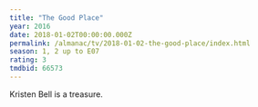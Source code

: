 ```yaml
---
title: "The Good Place"
year: 2016
date: 2018-01-02T00:00:00.000Z
permalink: /almanac/tv/2018-01-02-the-good-place/index.html
season: 1, 2 up to E07
rating: 3
tmdbid: 66573
---
```


Kristen Bell is a treasure.